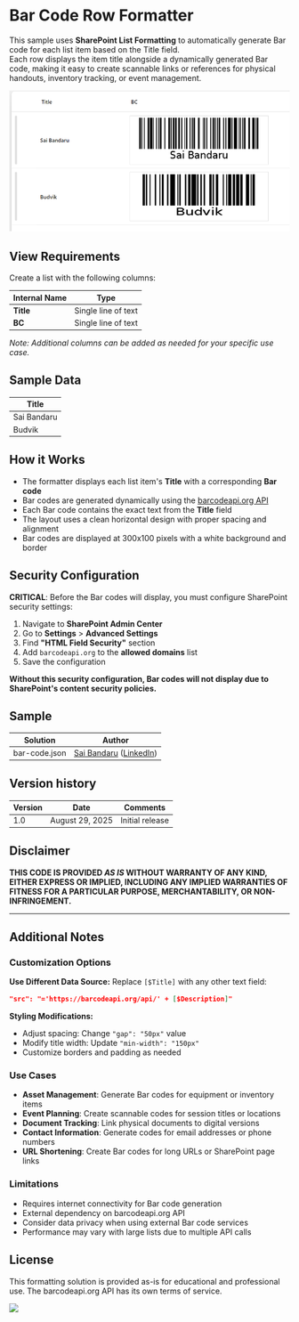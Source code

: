 # Bar Code Row Formatter

This sample uses **SharePoint List Formatting** to automatically generate Bar code for each list item based on the Title field.  
Each row displays the item title alongside a dynamically generated Bar code, making it easy to create scannable links or references for physical handouts, inventory tracking, or event management.

![screenshot of the sample](assets/screenshot.png)

## View Requirements

Create a list with the following columns:

| Internal Name   | Type               |
|-----------------|--------------------|
| **Title**       | Single line of text|
| **BC**          | Single line of text|

*Note: Additional columns can be added as needed for your specific use case.*

## Sample Data

| Title                    |
|--------------------------|
| Sai Bandaru              |
| Budvik                   |

## How it Works

- The formatter displays each list item's **Title** with a corresponding **Bar code**
- Bar codes are generated dynamically using the [barcodeapi.org API](https://barcodeapi.org/api/)
- Each Bar code contains the exact text from the **Title** field
- The layout uses a clean horizontal design with proper spacing and alignment
- Bar codes are displayed at 300x100 pixels with a white background and border

## Security Configuration

**CRITICAL**: Before the Bar codes will display, you must configure SharePoint security settings:

1. Navigate to **SharePoint Admin Center**
2. Go to **Settings** > **Advanced Settings**  
3. Find **"HTML Field Security"** section
4. Add `barcodeapi.org` to the **allowed domains** list
5. Save the configuration

**Without this security configuration, Bar codes will not display due to SharePoint's content security policies.**

## Sample

Solution|Author
--------|---------
bar-code.json | [Sai Bandaru](https://github.com/saiiiiiii) ([LinkedIn](https://www.linkedin.com/in/sai-bandaru-97a946153/))

## Version history

Version|Date|Comments
-------|----|--------
1.0|August 29, 2025|Initial release

## Disclaimer
**THIS CODE IS PROVIDED *AS IS* WITHOUT WARRANTY OF ANY KIND, EITHER EXPRESS OR IMPLIED, INCLUDING ANY IMPLIED WARRANTIES OF FITNESS FOR A PARTICULAR PURPOSE, MERCHANTABILITY, OR NON-INFRINGEMENT.**

---

## Additional Notes

### Customization Options

**Use Different Data Source:**
Replace `[$Title]` with any other text field:
```json
"src": "='https://barcodeapi.org/api/' + [$Description]"
```

**Styling Modifications:**
- Adjust spacing: Change `"gap": "50px"` value
- Modify title width: Update `"min-width": "150px"`
- Customize borders and padding as needed

### Use Cases
- **Asset Management**: Generate Bar codes for equipment or inventory items
- **Event Planning**: Create scannable codes for session titles or locations  
- **Document Tracking**: Link physical documents to digital versions
- **Contact Information**: Generate codes for email addresses or phone numbers
- **URL Shortening**: Create Bar codes for long URLs or SharePoint page links

### Limitations
- Requires internet connectivity for Bar code generation
- External dependency on barcodeapi.org API
- Consider data privacy when using external Bar code services
- Performance may vary with large lists due to multiple API calls

## License
This formatting solution is provided as-is for educational and professional use. The barcodeapi.org API has its own terms of service.

<img src="https://pnptelemetry.azurewebsites.net/list-formatting/view-samples/bar-code" />
